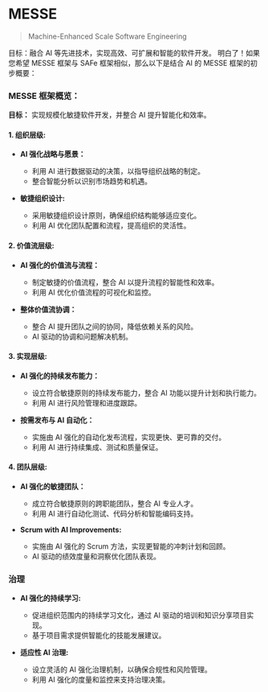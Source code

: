 # MESSE

> Machine-Enhanced Scale Software Engineering

目标：融合 AI 等先进技术，实现高效、可扩展和智能的软件开发。
明白了！如果您希望 MESSE 框架与 SAFe 框架相似，那么以下是结合 AI 的 MESSE 框架的初步概要：

### **MESSE 框架概览：**
**目标：** 实现规模化敏捷软件开发，并整合 AI 提升智能化和效率。

#### 1. **组织层级:**
   - **AI 强化战略与愿景：**
      - 利用 AI 进行数据驱动的决策，以指导组织战略的制定。
      - 整合智能分析以识别市场趋势和机遇。

   - **敏捷组织设计:**
      - 采用敏捷组织设计原则，确保组织结构能够适应变化。
      - 利用 AI 优化团队配置和流程，提高组织的灵活性。

#### 2. **价值流层级:**
   - **AI 强化的价值流与流程：**
      - 制定敏捷的价值流程，整合 AI 以提升流程的智能性和效率。
      - 利用 AI 优化价值流程的可视化和监控。

   - **整体价值流协调：**
      - 整合 AI 提升团队之间的协同，降低依赖关系的风险。
      - AI 驱动的协调和问题解决机制。

#### 3. **实现层级:**
   - **AI 强化的持续发布能力：**
      - 设立符合敏捷原则的持续发布能力，整合 AI 功能以提升计划和执行能力。
      - 利用 AI 进行风险管理和进度跟踪。

   - **按需发布与 AI 自动化：**
      - 实施由 AI 强化的自动化发布流程，实现更快、更可靠的交付。
      - 利用 AI 进行持续集成、测试和质量保证。

#### 4. **团队层级:**
   - **AI 强化的敏捷团队：**
      - 成立符合敏捷原则的跨职能团队，整合 AI 专业人才。
      - 利用 AI 进行自动化测试、代码分析和智能编码支持。

   - **Scrum with AI Improvements:**
      - 实施由 AI 强化的 Scrum 方法，实现更智能的冲刺计划和回顾。
      - AI 驱动的绩效度量和洞察优化团队表现。

### 治理

- **AI 强化的持续学习:**
  - 促进组织范围内的持续学习文化，通过 AI 驱动的培训和知识分享项目实现。
  - 基于项目需求提供智能化的技能发展建议。

- **适应性 AI 治理:**
  - 设立灵活的 AI 强化治理机制，以确保合规性和风险管理。
  - 利用 AI 强化的度量和监控来支持治理决策。

